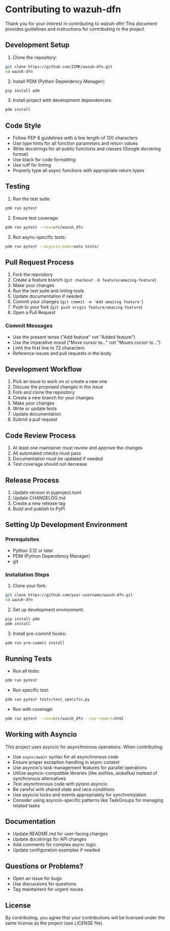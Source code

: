 # Contributing to wazuh-dfn

Thank you for your interest in contributing to wazuh-dfn! This document provides guidelines and instructions for contributing to the project.

## Development Setup

1. Clone the repository:
```bash
git clone https://github.com/ZIMK/wazuh-dfn.git
cd wazuh-dfn
```

2. Install PDM (Python Dependency Manager):
```bash
pip install pdm
```

3. Install project with development dependencies:
```bash
pdm install
```

## Code Style

- Follow PEP 8 guidelines with a line length of 120 characters
- Use type hints for all function parameters and return values
- Write docstrings for all public functions and classes (Google docstring format)
- Use black for code formatting
- Use ruff for linting
- Properly type all async functions with appropriate return types

## Testing

1. Run the test suite:
```bash
pdm run pytest
```

2. Ensure test coverage:
```bash
pdm run pytest --cov=src/wazuh_dfn
```

3. Run async-specific tests:
```bash
pdm run pytest --asyncio-mode=auto tests/
```

## Pull Request Process

1. Fork the repository
2. Create a feature branch (`git checkout -b feature/amazing-feature`)
3. Make your changes
4. Run the test suite and linting tools
5. Update documentation if needed
6. Commit your changes (`git commit -m 'Add amazing feature'`)
7. Push to your fork (`git push origin feature/amazing-feature`)
8. Open a Pull Request

### Commit Messages

- Use the present tense ("Add feature" not "Added feature")
- Use the imperative mood ("Move cursor to..." not "Moves cursor to...")
- Limit the first line to 72 characters
- Reference issues and pull requests in the body

## Development Workflow

1. Pick an issue to work on or create a new one
2. Discuss the proposed changes in the issue
3. Fork and clone the repository
4. Create a new branch for your changes
5. Make your changes
6. Write or update tests
7. Update documentation
8. Submit a pull request

## Code Review Process

1. At least one maintainer must review and approve the changes
2. All automated checks must pass
3. Documentation must be updated if needed
4. Test coverage should not decrease

## Release Process

1. Update version in pyproject.toml
2. Update CHANGELOG.md
3. Create a new release tag
4. Build and publish to PyPI

## Setting Up Development Environment

### Prerequisites

- Python 3.12 or later
- PDM (Python Dependency Manager)
- git

### Installation Steps

1. Clone your fork:
```bash
git clone https://github.com/your-username/wazuh-dfn.git
cd wazuh-dfn
```

2. Set up development environment:
```bash
pip install pdm
pdm install
```

3. Install pre-commit hooks:
```bash
pdm run pre-commit install
```

## Running Tests

- Run all tests:
```bash
pdm run pytest
```

- Run specific test:
```bash
pdm run pytest tests/test_specific.py
```

- Run with coverage:
```bash
pdm run pytest --cov=src/wazuh_dfn --cov-report=html
```

## Working with Asyncio

This project uses asyncio for asynchronous operations. When contributing:

- Use `async/await` syntax for all asynchronous code
- Ensure proper exception handling in async context
- Use asyncio's task management features for parallel operations
- Utilize asyncio-compatible libraries (like aiofiles, aiokafka) instead of synchronous alternatives
- Test asynchronous code with pytest-asyncio
- Be careful with shared state and race conditions
- Use asyncio locks and events appropriately for synchronization
- Consider using asyncio-specific patterns like TaskGroups for managing related tasks

## Documentation

- Update README.md for user-facing changes
- Update docstrings for API changes
- Add comments for complex async logic
- Update configuration examples if needed

## Questions or Problems?

- Open an issue for bugs
- Use discussions for questions
- Tag maintainers for urgent issues

## License

By contributing, you agree that your contributions will be licensed under the same license as the project (see LICENSE file).
